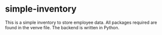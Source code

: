 # simple-inventory
This is a simple inventory to store employee data. All packages required are found in the venve file. The backend is written in Python.
